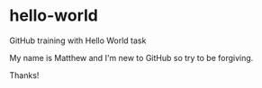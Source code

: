 # hello-world
GitHub training with Hello World task

My name is Matthew and I'm new to GitHub so try to be forgiving.

Thanks!
